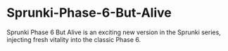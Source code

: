 # Sprunki-Phase-6-But-Alive
Sprunki Phase 6 But Alive is an exciting new version in the Sprunki series, injecting fresh vitality into the classic Phase 6.
